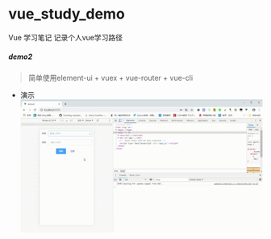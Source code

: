 # vue_study_demo
Vue 学习笔记
记录个人vue学习路径


##### demo2
> 简单使用element-ui + vuex + vue-router + vue-cli
- 演示
![demo2演示](https://raw.githubusercontent.com/wgPython/vue_study_demo/master/gif_img/demo2GoogleChrome2019_3_25.gif)
